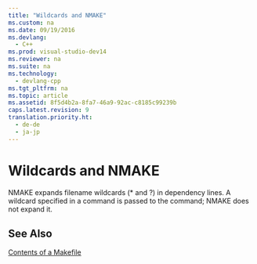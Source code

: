 ```yaml
---
title: "Wildcards and NMAKE"
ms.custom: na
ms.date: 09/19/2016
ms.devlang: 
  - C++
ms.prod: visual-studio-dev14
ms.reviewer: na
ms.suite: na
ms.technology: 
  - devlang-cpp
ms.tgt_pltfrm: na
ms.topic: article
ms.assetid: 8f5d4b2a-8fa7-46a9-92ac-c8185c99239b
caps.latest.revision: 9
translation.priority.ht: 
  - de-de
  - ja-jp
---
```

# Wildcards and NMAKE
NMAKE expands filename wildcards (* and ?) in dependency lines. A wildcard specified in a command is passed to the command; NMAKE does not expand it.  
  
## See Also  
 [Contents of a Makefile](../vs140/Contents-of-a-Makefile.md)